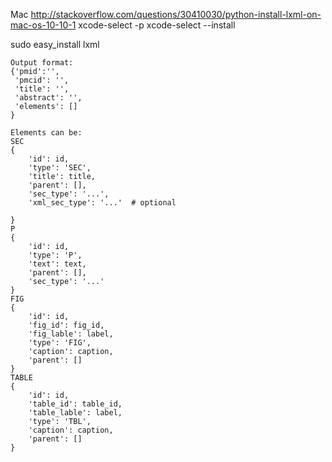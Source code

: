 Mac 
http://stackoverflow.com/questions/30410030/python-install-lxml-on-mac-os-10-10-1
xcode-select -p
xcode-select --install

sudo easy_install lxml


```
Output format: 
{'pmid':'', 
 'pmcid': '', 
 'title': '', 
 'abstract': '', 
 'elements': []
}

Elements can be:
SEC 
{
    'id': id,
    'type': 'SEC',
    'title': title,
    'parent': [],
    'sec_type': '...',
    'xml_sec_type': '...'  # optional
    
}
P 
{
    'id': id,
    'type': 'P',
    'text': text,
    'parent': [],
    'sec_type': '...'
}
FIG
{
    'id': id,
    'fig_id': fig_id,
    'fig_lable': label,
    'type': 'FIG',
    'caption': caption,
    'parent': []
}
TABLE
{
    'id': id,
    'table_id': table_id,
    'table_lable': label,
    'type': 'TBL',
    'caption': caption,
    'parent': []
}
``` 